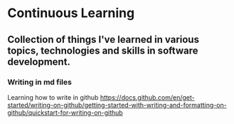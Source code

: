 # Continuous Learning
## Collection of things I've learned in various topics, technologies and skills in software development.

### Writing in md files
Learning how to write in github
https://docs.github.com/en/get-started/writing-on-github/getting-started-with-writing-and-formatting-on-github/quickstart-for-writing-on-github